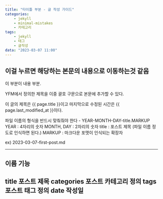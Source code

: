 ```yaml
---
title: "타이틀 부분 - 글 작성 가이드"
categories:
    - jekyll
    - minimal-mistakes
    - 카테고리
tags:
    - jekyll
    - 태그
    - 글작성
data: "2023-03-07 11:00"
---
```

## 이걸 누르면 해당하는 본문의 내용으로 이동하는것 같음

이 부분이 내용 부분.

YFM에서 정의한 제목을 이중 괄호 구문으로 본문에 추가할 수 있다.

이 글의 제목은 {{ page.title }}이고
마지막으로 수정된 시간은 {{ page.last_modified_at }}이다.

파일 이름의 형식을 반드시 맞춰줘야 한다 - YEAR-MONTH-DAY-title.MARKUP
YEAR : 4자리의 숫자
MONTH, DAY : 2자리의 숫자
title : 포스트 제목 (파일 이름 정도로 인식하면 된다.)
MARKUP : 마크다운 포맷이 인식되는 확장자

ex) 2023-03-07-first-post.md

-------------------------------
이름	    기능
-------------------------------
title	    포스트 제목
categories	포스트 카테고리 정의
tags	    포스트 태그 정의
date	    작성일
-------------------------------